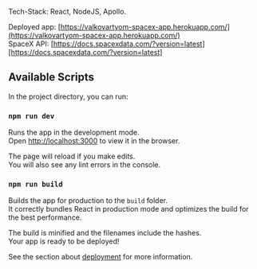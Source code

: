 Tech-Stack: React, NodeJS, Apollo.

Deployed app: [https://valkovartyom-spacex-app.herokuapp.com/](https://valkovartyom-spacex-app.herokuapp.com/) <br>
SpaceX API: [https://docs.spacexdata.com/?version=latest][https://docs.spacexdata.com/?version=latest]

## Available Scripts

In the project directory, you can run:

### `npm run dev`

Runs the app in the development mode.<br />
Open [http://localhost:3000](http://localhost:3000) to view it in the browser.

The page will reload if you make edits.<br />
You will also see any lint errors in the console.



### `npm run build`

Builds the app for production to the `build` folder.<br />
It correctly bundles React in production mode and optimizes the build for the best performance.

The build is minified and the filenames include the hashes.<br />
Your app is ready to be deployed!

See the section about [deployment](https://facebook.github.io/create-react-app/docs/deployment) for more information.
